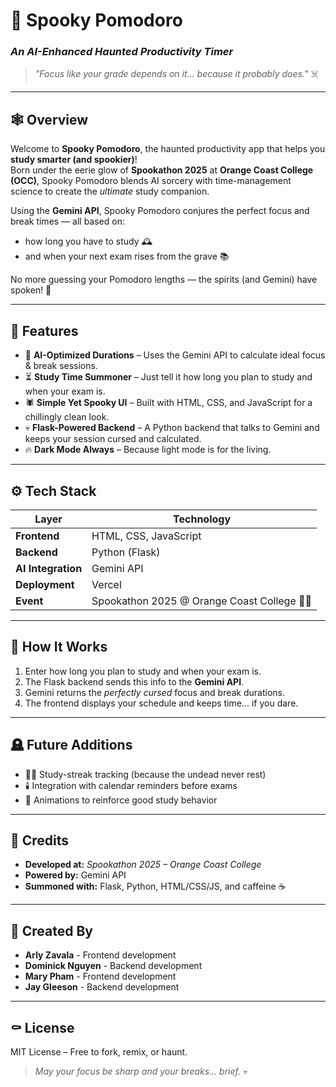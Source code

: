 # 🎃 Spooky Pomodoro  
### *An AI-Enhanced Haunted Productivity Timer*  

> *"Focus like your grade depends on it... because it probably does."* ☠️  

---

## 🕸️ Overview  
Welcome to **Spooky Pomodoro**, the haunted productivity app that helps you **study smarter (and spookier)**!  
Born under the eerie glow of **Spookathon 2025** at **Orange Coast College (OCC)**, Spooky Pomodoro blends AI sorcery with time-management science to create the *ultimate* study companion.  

Using the **Gemini API**, Spooky Pomodoro conjures the perfect focus and break times — all based on:  
- how long you have to study 🕰️  
- and when your next exam rises from the grave 📚  

No more guessing your Pomodoro lengths — the spirits (and Gemini) have spoken! 👻  

---

## 🧙 Features  
- 🧠 **AI-Optimized Durations** – Uses the Gemini API to calculate ideal focus & break sessions.  
- ⏳ **Study Time Summoner** – Just tell it how long you plan to study and when your exam is.  
- 🕷️ **Simple Yet Spooky UI** – Built with HTML, CSS, and JavaScript for a chillingly clean look.  
- 💀 **Flask-Powered Backend** – A Python backend that talks to Gemini and keeps your session cursed and calculated.  
- 🔥 **Dark Mode Always** – Because light mode is for the living.  

---

## ⚙️ Tech Stack  
| Layer | Technology |
|-------|-------------|
| **Frontend** | HTML, CSS, JavaScript |
| **Backend** | Python (Flask) |
| **AI Integration** | Gemini API |
| **Deployment** | Vercel |
| **Event** | Spookathon 2025 @ Orange Coast College 🧡🖤 |

---

## 🧠 How It Works  
1. Enter how long you plan to study and when your exam is.  
2. The Flask backend sends this info to the **Gemini API**.  
3. Gemini returns the *perfectly cursed* focus and break durations.  
4. The frontend displays your schedule and keeps time... if you dare.  

---

## 🪦 Future Additions  
- 🧛‍♀️ Study-streak tracking (because the undead never rest)  
- 🕯️ Integration with calendar reminders before exams  
- 🪩 Animations to reinforce good study behavior

---

## 🧛 Credits  
- **Developed at:** *Spookathon 2025 – Orange Coast College*    
- **Powered by:** Gemini API  
- **Summoned with:** Flask, Python, HTML/CSS/JS, and caffeine ☕  

---

## 👻 Created By 
- **Arly Zavala** - Frontend development
- **Dominick Nguyen** - Backend development
- **Mary Pham** - Frontend development
- **Jay Gleeson** - Backend development

---

## ⚰️ License  
MIT License – Free to fork, remix, or haunt.  

> *May your focus be sharp and your breaks... brief.* 💀  
